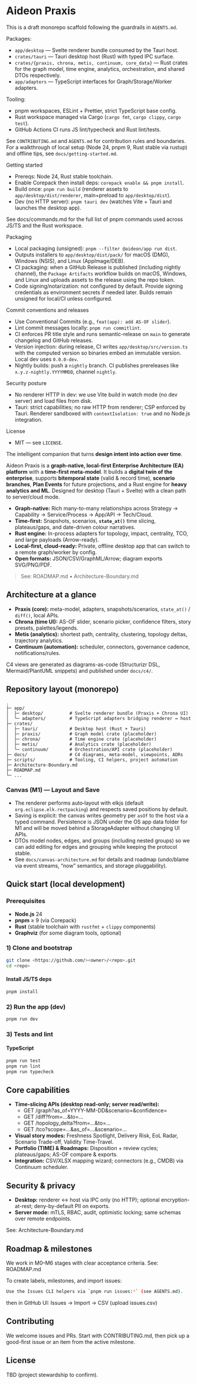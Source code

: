 # Aideon Praxis

This is a draft monorepo scaffold following the guardrails in `AGENTS.md`.

Packages:

- `app/desktop` — Svelte renderer bundle consumed by the Tauri host.
- `crates/tauri` — Tauri desktop host (Rust) with typed IPC surface.
- `crates/{praxis, chrona, metis, continuum, core_data}` — Rust crates for the graph model, time
  engine, analytics, orchestration, and shared DTOs respectively.
- `app/adapters` — TypeScript interfaces for Graph/Storage/Worker adapters.

Tooling:

- pnpm workspaces, ESLint + Prettier, strict TypeScript base config.
- Rust workspace managed via Cargo (`cargo fmt`, `cargo clippy`, `cargo test`).
- GitHub Actions CI runs JS lint/typecheck and Rust lint/tests.

See `CONTRIBUTING.md` and `AGENTS.md` for contribution rules and boundaries. For a walkthrough of
local setup (Node 24, pnpm 9, Rust stable via rustup) and offline tips, see
`docs/getting-started.md`.

Getting started

- Prereqs: Node 24, Rust stable toolchain.
- Enable Corepack then install deps: `corepack enable && pnpm install`.
- Build once: `pnpm run build` (renderer assets to `app/desktop/dist/renderer`, main+preload to
  `app/desktop/dist`).
- Dev (no HTTP server): `pnpm tauri dev` (watches Vite + Tauri and launches the desktop app).

See docs/commands.md for the full list of pnpm commands used across JS/TS and the Rust workspace.

Packaging

- Local packaging (unsigned): `pnpm --filter @aideon/app run dist`.
- Outputs installers to `app/desktop/dist/pack/` for macOS (DMG), Windows (NSIS), and Linux
  (AppImage/DEB).
- CI packaging: when a GitHub Release is published (including nightly channel), the
  `Package Artifacts` workflow builds on macOS, Windows, and Linux and uploads assets to the release
  using the repo token.
- Code signing/notarization: not configured by default. Provide signing credentials as environment
  secrets if needed later. Builds remain unsigned for local/CI unless configured.

Commit conventions and releases

- Use Conventional Commits (e.g., `feat(app): add AS-OF slider`).
- Lint commit messages locally: `pnpm run commitlint`.
- CI enforces PR title style and runs semantic-release on `main` to generate changelog and GitHub
  releases.
- Version injection: during release, CI writes `app/desktop/src/version.ts` with the computed
  version so binaries embed an immutable version. Local dev uses `0.0.0-dev`.
- Nightly builds: push a `nightly` branch. CI publishes prereleases like `x.y.z-nightly.YYYYMMDD`,
  channel `nightly`.

Security posture

- No renderer HTTP in dev: we use Vite build in watch mode (no dev server) and load files from disk.
- Tauri: strict capabilities; no raw HTTP from renderer; CSP enforced by Tauri. Renderer sandboxed
  with `contextIsolation: true` and no Node.js integration.

License

- MIT — see `LICENSE`.

The intelligent companion that turns **design intent into action over time**.

Aideon Praxis is a **graph-native, local-first Enterprise Architecture (EA) platform** with a
**time-first meta-model**. It builds a **digital twin of the enterprise**, supports **bitemporal
state** (valid & record time), **scenario branches**, **Plan Events** for future projections, and a
Rust engine for **heavy analytics and ML**. Designed for desktop (Tauri + Svelte) with a clean
path to server/cloud mode.

- **Graph-native:** Rich many-to-many relationships across Strategy → Capability → Service/Process →
  App/API → Tech/Cloud.
- **Time-first:** Snapshots, scenarios, **`state_at()`** time slicing, plateaus/gaps, and
  date-driven colour narratives.
- **Rust engine:** In-process adapters for topology, impact, centrality, TCO, and large payloads
  (Arrow-ready).
- **Local-first, cloud-ready:** Private, offline desktop app that can switch to a remote
  graph/worker by config.
- **Open formats:** JSON/CSV/GraphML/Arrow; diagram exports SVG/PNG/PDF.

> See: ROADMAP.md • Architecture-Boundary.md

## Architecture at a glance

- **Praxis (core):** meta-model, adapters, snapshots/scenarios, `state_at()` / `diff()`, local APIs.
- **Chrona (time UI):** AS-OF slider, scenario picker, confidence filters, story presets,
  palettes/legends.
- **Metis (analytics):** shortest path, centrality, clustering, topology deltas, trajectory
  analytics.
- **Continuum (automation):** scheduler, connectors, governance cadence, notifications/rules.

C4 views are generated as diagrams-as-code (Structurizr DSL, Mermaid/PlantUML snippets) and
published under `docs/c4/`.

## Repository layout (monorepo)

```
.
├─ app/
│  ├─ desktop/          # Svelte renderer bundle (Praxis + Chrona UI)
│  └─ adapters/         # TypeScript adapters bridging renderer ↔ host
├─ crates/
│  ├─ tauri/            # Desktop host (Rust + Tauri)
│  ├─ praxis/           # Graph model crate (placeholder)
│  ├─ chrona/           # Time engine crate (placeholder)
│  ├─ metis/            # Analytics crate (placeholder)
│  └─ continuum/        # Orchestration/API crate (placeholder)
├─ docs/                # C4 diagrams, meta-model, viewpoints, ADRs
├─ scripts/             # Tooling, CI helpers, project automation
├─ Architecture-Boundary.md
├─ ROADMAP.md
└─ ...
```

### Canvas (M1) — Layout and Save

- The renderer performs auto‑layout with elkjs (default `org.eclipse.elk.rectpacking`) and respects saved positions by default.
- Saving is explicit: the canvas writes geometry per `asOf` to the host via a typed command. Persistence is JSON under the OS app data folder for M1 and will be moved behind a StorageAdapter without changing UI APIs.
- DTOs model nodes, edges, and groups (including nested groups) so we can add editing for edges and grouping while keeping the protocol stable.
- See `docs/canvas-architecture.md` for details and roadmap (undo/blame via event streams, “now” semantics, and storage pluggability).

## Quick start (local development)

### Prerequisites

- **Node.js** 24
- **pnpm** ≥ 9 (via Corepack)
- **Rust** (stable toolchain with `rustfmt` + `clippy` components)
- **Graphviz** (for some diagram tools, optional)

### 1) Clone and bootstrap

```bash
git clone <https://github.com/><owner>/<repo>.git
cd <repo>
```

#### Install JS/TS deps

```bash
pnpm install
```

### 2) Run the app (dev)

```bash
pnpm run dev
```

### 3) Tests and lint

#### TypeScript

```bash
pnpm run test
pnpm run lint
pnpm run typecheck
```

## Core capabilities

- **Time-slicing APIs (desktop read-only; server read/write):**
  - GET /graph?as_of=YYYY-MM-DD&scenario=&confidence=
  - GET /diff?from=...&to=...
  - GET /topology_delta?from=...&to=...
  - GET /tco?scope=...&as_of=...&scenario=...
- **Visual story modes:** Freshness Spotlight, Delivery Risk, EoL Radar, Scenario Trade-off,
  Validity Time-Travel.
- **Portfolio (TIME) & Roadmaps:** Disposition + review cycles; plateaus/gaps; AS-OF compare &
  exports.
- **Integration:** CSV/XLSX mapping wizard; connectors (e.g., CMDB) via Continuum scheduler.

## Security & privacy

- **Desktop:** renderer ↔ host via IPC only (no HTTP); optional encryption-at-rest; deny-by-default
  PII on exports.
- **Server mode:** mTLS, RBAC, audit, optimistic locking; same schemas over remote endpoints.

See: Architecture-Boundary.md

## Roadmap & milestones

We work in M0–M6 stages with clear acceptance criteria. See: ROADMAP.md

To create labels, milestones, and import issues:

```bash
Use the Issues CLI helpers via `pnpm run issues:*` (see AGENTS.md).
```

then in GitHub UI: Issues → Import → CSV (upload issues.csv)

## Contributing

We welcome issues and PRs. Start with CONTRIBUTING.md, then pick up a good-first issue or an item
from the active milestone.

## License

TBD (project stewardship to confirm).

